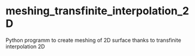 # meshing_transfinite_interpolation_2D
Python programm to create meshing of 2D surface thanks to transfinite interpolation 2D
